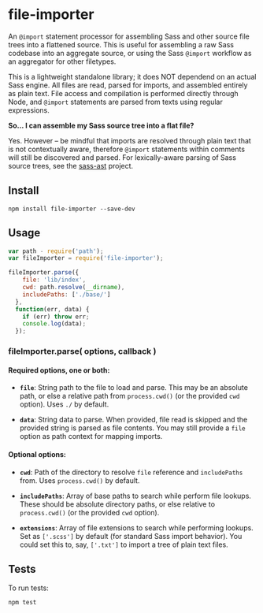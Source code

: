 # file-importer

An `@import` statement processor for assembling Sass and other source file trees into a flattened source. This is useful for assembling a raw Sass codebase into an aggregate source, or using the Sass `@import` workflow as an aggregator for other filetypes.

This is a lightweight standalone library; it does NOT dependend on an actual Sass engine. All files are read, parsed for imports, and assembled entirely as plain text. File access and compilation is performed directly through Node, and `@import` statements are parsed from texts using regular expressions.

**So... I can assemble my Sass source tree into a flat file?**

Yes. However – be mindful that imports are resolved through plain text that is not contextually aware, therefore `@import` statements within comments will still be discovered and parsed. For lexically-aware parsing of Sass source trees, see the [sass-ast](https://github.com/gmac/sass-ast) project.


## Install

```
npm install file-importer --save-dev
```

## Usage

```javascript
var path - require('path');
var fileImporter = require('file-importer');

fileImporter.parse({
    file: 'lib/index',
    cwd: path.resolve(__dirname),
    includePaths: ['./base/']
  },
  function(err, data) {
    if (err) throw err;
    console.log(data);
  });
```

### fileImporter.parse( options, callback )

#### Required options, one or both:

* **`file`**: String path to the file to load and parse. This may be an absolute path, or else a relative path from `process.cwd()` (or the provided `cwd` option). Uses `./` by default.

* **`data`**: String data to parse. When provided, file read is skipped and the provided string is parsed as file contents. You may still provide a `file` option as path context for mapping imports.

#### Optional options:

* **`cwd`**: Path of the directory to resolve `file` reference and `includePaths` from. Uses `process.cwd()` by default.

* **`includePaths`**: Array of base paths to search while perform file lookups. These should be absolute directory paths, or else relative to `process.cwd()` (or the provided `cwd` option).

* **`extensions`**: Array of file extensions to search while performing lookups. Set as `['.scss']` by default (for standard Sass import behavior). You could set this to, say, `['.txt']` to import a tree of plain text files.

## Tests

To run tests:

```
npm test
```
